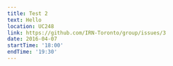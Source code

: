```yaml
---
title: Test 2
text: Hello
location: UC248
link: https://github.com/IRN-Toronto/group/issues/3
date: 2016-04-07
startTime: '18:00'
endTime: '19:30'
---
```

